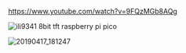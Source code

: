 
https://www.youtube.com/watch?v=9FQzMGb8AQg

![ili9341 8bit tft raspberry pi pico](https://github.com/offpic/ILI9341-8BIT-TFT-RP2040-RASPBERRY-PI-PICO/assets/31142397/4aa5bbfb-5555-4979-8389-d506b8f8825a)

![20190417_181247](https://github.com/offpic/ILI9341-8BIT-TFT-RP2040-RASPBERRY-PI-PICO/assets/31142397/c650c5af-92b3-4957-9711-a08a272b90f2)
